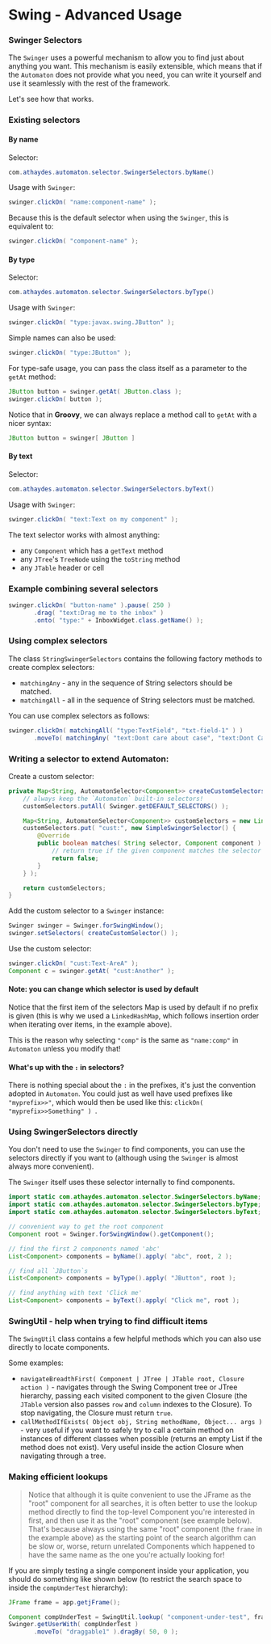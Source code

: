 # Swing - Advanced Usage


### Swinger Selectors

The `Swinger` uses a powerful mechanism to allow you to find just about anything you want.
This mechanism is easily extensible, which means that if the `Automaton` does not provide what you need, you can write it yourself and use it seamlessly with the rest of the framework.

Let's see how that works.

### Existing selectors

#### By name

Selector:
```java
com.athaydes.automaton.selector.SwingerSelectors.byName()
```
Usage with `Swinger`:
```java
swinger.clickOn( "name:component-name" );
```
Because this is the default selector when using the `Swinger`, this is equivalent to:
```java
swinger.clickOn( "component-name" );
```

#### By type

Selector:
```java
com.athaydes.automaton.selector.SwingerSelectors.byType()
```
Usage with `Swinger`:
```java
swinger.clickOn( "type:javax.swing.JButton" );
```
Simple names can also be used:
```java
swinger.clickOn( "type:JButton" );
```
For type-safe usage, you can pass the class itself as a parameter to the `getAt` method:
```java
JButton button = swinger.getAt( JButton.class );
swinger.clickOn( button );
```
Notice that in **Groovy**, we can always replace a method call to `getAt` with a nicer syntax:
```groovy
JButton button = swinger[ JButton ]
```

#### By text

Selector:
```java
com.athaydes.automaton.selector.SwingerSelectors.byText()
```
Usage with `Swinger`:
```java
swinger.clickOn( "text:Text on my component" );
```

The text selector works with almost anything:

* any `Component` which has a `getText` method
* any `JTree`'s `TreeNode` using the `toString` method
* any `JTable` header or cell


### Example combining several selectors

```java
swinger.clickOn( "button-name" ).pause( 250 )
       .drag( "text:Drag me to the inbox" )
       .onto( "type:" + InboxWidget.class.getName() );
```

### Using complex selectors

The class `StringSwingerSelectors` contains the following factory methods to create complex
selectors:

  * `matchingAny` - any in the sequence of String selectors should be matched.
  * `matchingAll` - all in the sequence of String selectors must be matched.

You can use complex selectors as follows:

```java
swinger.clickOn( matchingAll( "type:TextField", "txt-field-1" ) )
       .moveTo( matchingAny( "text:Dont care about case", "text:Dont Care About Case" ) );
```


### Writing a selector to extend Automaton:

Create a custom selector:

```java
private Map<String, AutomatonSelector<Component>> createCustomSelectors() {
    // always keep the `Automaton` built-in selectors!
    customSelectors.putAll( Swinger.getDEFAULT_SELECTORS() );

    Map<String, AutomatonSelector<Component>> customSelectors = new LinkedHashMap<>();
    customSelectors.put( "cust:", new SimpleSwingerSelector() {
        @Override
        public boolean matches( String selector, Component component ) {
            // return true if the given component matches the selector
            return false;
        }
    } );

    return customSelectors;
}
```

Add the custom selector to a `Swinger` instance:

```java
Swinger swinger = Swinger.forSwingWindow();
swinger.setSelectors( createCustomSelector() );
```

Use the custom selector:
```java
swinger.clickOn( "cust:Text-AreA" );
Component c = swinger.getAt( "cust:Another" );
```

#### Note: you can change which selector is used by default

Notice that the first item of the selectors Map is used by default if no prefix is given (this is why we used a `LinkedHashMap`, which follows insertion order when iterating over items, in the example above).

This is the reason why selecting `"comp"` is the same as `"name:comp"` in `Automaton` unless you modify that!

#### What's up with the `:` in selectors?

There is nothing special about the `:` in the prefixes, it's just the convention adopted in `Automaton`. You could just as well have used prefixes like `"myprefix>>"`, which would then be used like this: `clickOn( "myprefix>>Something" ) `.

### Using SwingerSelectors directly

You don't need to use the `Swinger` to find components, you can use the selectors directly if you want to (although using the `Swinger` is almost always more convenient).

The `Swinger` itself uses these selector internally to find components.

```java
import static com.athaydes.automaton.selector.SwingerSelectors.byName;
import static com.athaydes.automaton.selector.SwingerSelectors.byType;
import static com.athaydes.automaton.selector.SwingerSelectors.byText;

// convenient way to get the root component
Component root = Swinger.forSwingWindow().getComponent();

// find the first 2 components named 'abc'
List<Component> components = byName().apply( "abc", root, 2 );

// find all `JButton`s
List<Component> components = byType().apply( "JButton", root );

// find anything with text 'Click me'
List<Component> components = byText().apply( "Click me", root );
```

### SwingUtil  - help when trying to find difficult items

The `SwingUtil` class contains a few helpful methods which you can also use directly to locate components.

Some examples:

* `navigateBreadthFirst( Component | JTree | JTable root, Closure action )` - navigates through the Swing Component tree or JTree hierarchy, passing each visited component to the given Closure (the `JTable` version also passes `row` and `column` indexes to the Closure). To stop navigating, the Closure must return `true`.
* `callMethodIfExists( Object obj, String methodName, Object... args )` - very useful if you want to safely try to call a certain method on instances of different classes when possible (returns an empty List if the method does not exist). Very useful inside the action Closure when navigating through a tree.


### Making efficient lookups

> Notice that although it is quite convenient to use the JFrame as the "root" component for all searches,
> it is often better to use the lookup method directly to find the top-level Component you're interested in first,
> and then use it as the "root" component (see example below).
> That's because always using the same "root" component (the `frame` in the example above) as the starting point of
> the search algorithm can be slow or, worse, return unrelated Components which happened to have the same name as the
> one you're actually looking for!

If you are simply testing a single component inside your application, you should do something like shown below
(to restrict the search space to inside the `compUnderTest` hierarchy):

```java
JFrame frame = app.getjFrame();

Component compUnderTest = SwingUtil.lookup( "component-under-test", frame );
Swinger.getUserWith( compUnderTest )
       .moveTo( "draggable1" ).dragBy( 50, 0 );
```
